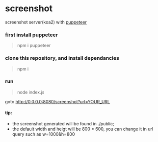 # screenshot
screenshot server(koa2) with [puppeteer](/GoogleChrome/puppeteer)

### first install puppeteer
> npm i puppeteer

### clone this repository, and install dependancies
> npm i

### run
> node index.js

goto http://0.0.0.0:8080/screenshot?url=YOUR_URL

#### tip: 
- the screenshot generated will be found in ./public;
- the default width and heigt will be 800 * 600, you can change it in url query such as w=1000&h=800